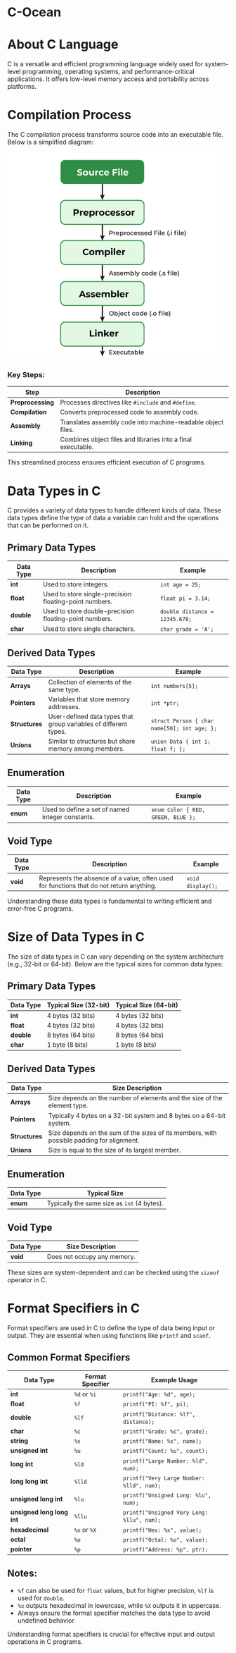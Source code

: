 # C-Ocean

# About C Language

C is a versatile and efficient programming language widely used for system-level programming, operating systems, and performance-critical applications. It offers low-level memory access and portability across platforms.

# Compilation Process

The C compilation process transforms source code into an executable file. Below is a simplified diagram:

![alt text](image.png)

### Key Steps:
| Step            | Description                                                                 |
|------------------|-----------------------------------------------------------------------------|
| **Preprocessing** | Processes directives like `#include` and `#define`.                       |
| **Compilation**   | Converts preprocessed code to assembly code.                              |
| **Assembly**      | Translates assembly code into machine-readable object files.              |
| **Linking**       | Combines object files and libraries into a final executable.              |

This streamlined process ensures efficient execution of C programs.

# Data Types in C

C provides a variety of data types to handle different kinds of data. These data types define the type of data a variable can hold and the operations that can be performed on it.

## Primary Data Types
| Data Type | Description                                      | Example                     |
|-----------|--------------------------------------------------|-----------------------------|
| **int**   | Used to store integers.                         | `int age = 25;`            |
| **float** | Used to store single-precision floating-point numbers. | `float pi = 3.14;`         |
| **double**| Used to store double-precision floating-point numbers. | `double distance = 12345.678;` |
| **char**  | Used to store single characters.                | `char grade = 'A';`        |

## Derived Data Types
| Data Type   | Description                                                   | Example                              |
|-------------|---------------------------------------------------------------|--------------------------------------|
| **Arrays**  | Collection of elements of the same type.                      | `int numbers[5];`                   |
| **Pointers**| Variables that store memory addresses.                        | `int *ptr;`                         |
| **Structures** | User-defined data types that group variables of different types. | `struct Person { char name[50]; int age; };` |
| **Unions**  | Similar to structures but share memory among members.         | `union Data { int i; float f; };`   |

## Enumeration
| Data Type | Description                                      | Example                     |
|-----------|--------------------------------------------------|-----------------------------|
| **enum**  | Used to define a set of named integer constants. | `enum Color { RED, GREEN, BLUE };` |

## Void Type
| Data Type | Description                                      | Example                     |
|-----------|--------------------------------------------------|-----------------------------|
| **void**  | Represents the absence of a value, often used for functions that do not return anything. | `void display();`          |

Understanding these data types is fundamental to writing efficient and error-free C programs.

# Size of Data Types in C

The size of data types in C can vary depending on the system architecture (e.g., 32-bit or 64-bit). Below are the typical sizes for common data types:

## Primary Data Types
| Data Type | Typical Size (32-bit) | Typical Size (64-bit) |
|-----------|------------------------|------------------------|
| **int**   | 4 bytes (32 bits)      | 4 bytes (32 bits)      |
| **float** | 4 bytes (32 bits)      | 4 bytes (32 bits)      |
| **double**| 8 bytes (64 bits)      | 8 bytes (64 bits)      |
| **char**  | 1 byte (8 bits)        | 1 byte (8 bits)        |

## Derived Data Types
| Data Type   | Size Description                                                                 |
|-------------|----------------------------------------------------------------------------------|
| **Arrays**  | Size depends on the number of elements and the size of the element type.         |
| **Pointers**| Typically 4 bytes on a 32-bit system and 8 bytes on a 64-bit system.             |
| **Structures** | Size depends on the sum of the sizes of its members, with possible padding for alignment. |
| **Unions**  | Size is equal to the size of its largest member.                                 |

## Enumeration
| Data Type | Typical Size |
|-----------|--------------|
| **enum**  | Typically the same size as `int` (4 bytes). |

## Void Type
| Data Type | Size Description |
|-----------|------------------|
| **void**  | Does not occupy any memory. |

These sizes are system-dependent and can be checked using the `sizeof` operator in C.

# Format Specifiers in C

Format specifiers are used in C to define the type of data being input or output. They are essential when using functions like `printf` and `scanf`.

## Common Format Specifiers
| Data Type       | Format Specifier | Example Usage                     |
|------------------|------------------|-----------------------------------|
| **int**         | `%d` or `%i`     | `printf("Age: %d", age);`         |
| **float**       | `%f`             | `printf("PI: %f", pi);`           |
| **double**      | `%lf`            | `printf("Distance: %lf", distance);` |
| **char**        | `%c`             | `printf("Grade: %c", grade);`     |
| **string**      | `%s`             | `printf("Name: %s", name);`       |
| **unsigned int**| `%u`             | `printf("Count: %u", count);`     |
| **long int**    | `%ld`            | `printf("Large Number: %ld", num);` |
| **long long int**| `%lld`          | `printf("Very Large Number: %lld", num);` |
| **unsigned long int** | `%lu`      | `printf("Unsigned Long: %lu", num);` |
| **unsigned long long int** | `%llu`| `printf("Unsigned Very Long: %llu", num);` |
| **hexadecimal** | `%x` or `%X`     | `printf("Hex: %x", value);`       |
| **octal**       | `%o`             | `printf("Octal: %o", value);`     |
| **pointer**     | `%p`             | `printf("Address: %p", ptr);`     |

## Notes:
- `%f` can also be used for `float` values, but for higher precision, `%lf` is used for `double`.
- `%x` outputs hexadecimal in lowercase, while `%X` outputs it in uppercase.
- Always ensure the format specifier matches the data type to avoid undefined behavior.

Understanding format specifiers is crucial for effective input and output operations in C programs.